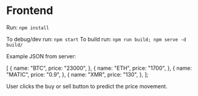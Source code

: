 # Frontend


Run: `npm install`

To debug/dev run: `npm start`
To build run: `npm run build; npm serve -d build/`

Example JSON from server:

[
		{
			name: "BTC",
			price: "23000",
		},
		{
			name: "ETH",
			price: "1700",
		},
		{
			name: "MATIC",
			price: "0.9",
		},
		{
			name: "XMR",
			price: "130",
		},
];

User clicks the buy or sell button to predict the price movement.

